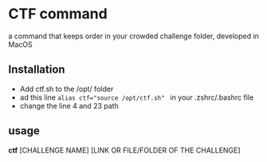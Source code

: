 # CTF command 

a command that keeps order in your crowded challenge folder, developed in MacOS


## Installation

- Add ctf.sh to the /opt/ folder
- ad this line ```alias ctf="source /opt/ctf.sh" ``` in your .zshrc/.bashrc file
- change the line 4 and 23 path 

## usage 

**ctf**    [CHALLENGE NAME]     [LINK OR FILE/FOLDER OF THE CHALLENGE]